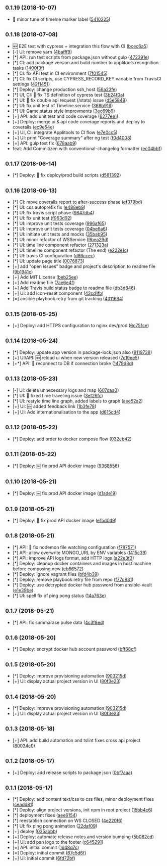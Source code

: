 <a name="0.1.19"></a>
## <small>0.1.19 (2018-10-07)</small>

* :pencil: minor tune of timelne marker label ([5410225](http://crgitep:7999/hac/pingpongpulse/commits/5410225))



<a name="0.1.18"></a>
## <small>0.1.18 (2018-07-08)</small>

* :new: E2E test with cypress + integration this flow with CI ([bcec6a5](http://crgitep:7999/hac/pingpongpulse/commits/bcec6a5))
* [-] UI: remove yarn ([4bafff9](http://crgitep:7999/hac/pingpongpulse/commits/4bafff9))
* [*] API: run test scripts from package.json without gulp ([472391e](http://crgitep:7999/hac/pingpongpulse/commits/472391e))
* [*] CI: add package version and build number to applitools recognition tasks ([1400f3f](http://crgitep:7999/hac/pingpongpulse/commits/1400f3f))
* [*] CI: fix API test in CI environment ([7f01545](http://crgitep:7999/hac/pingpongpulse/commits/7f01545))
* [*] CI: fix CI scripts, use CYPRESS_RECORD_KEY variable from TravisCI settings ([42f1451](http://crgitep:7999/hac/pingpongpulse/commits/42f1451))
* [*] Deploy: change production ssh_host ([56a23fe](http://crgitep:7999/hac/pingpongpulse/commits/56a23fe))
* [*] UI, CI: :bug: fix TS definition of cypress test ([3b24f0a](http://crgitep:7999/hac/pingpongpulse/commits/3b24f0a))
* [*] UI: :bug: fix double api request (/stats) issue ([d5e5849](http://crgitep:7999/hac/pingpongpulse/commits/d5e5849))
* [*] UI: fix unit test of Timeline.service ([368b916](http://crgitep:7999/hac/pingpongpulse/commits/368b916))
* [*] UI: Game status style improvments ([3ec69b9](http://crgitep:7999/hac/pingpongpulse/commits/3ec69b9))
* [+] API: add unit test and code coverage ([6277ee1](http://crgitep:7999/hac/pingpongpulse/commits/6277ee1))
* [+] Deploy: merge ui & api code coverage reports and deploy to coveralls ([ec9e54e](http://crgitep:7999/hac/pingpongpulse/commits/ec9e54e))
* [+] UI, CI: integrate Applitools to CI flow ([e7e0cc5](http://crgitep:7999/hac/pingpongpulse/commits/e7e0cc5))
* [+] UI: print "Coverage summary" after ng test ([f0d4008](http://crgitep:7999/hac/pingpongpulse/commits/f0d4008))
* [=] API: gulp test fix ([678aab9](http://crgitep:7999/hac/pingpongpulse/commits/678aab9))
* feat: Add Commitizen with conventional-changelog formatter ([ec04bb1](http://crgitep:7999/hac/pingpongpulse/commits/ec04bb1))



<a name="0.1.17"></a>
## <small>0.1.17 (2018-06-14)</small>

* [*] Deploy: :bug: fix deploy/prod build scripts ([d581392](http://crgitep:7999/hac/pingpongpulse/commits/d581392))



<a name="0.1.16"></a>
## <small>0.1.16 (2018-06-13)</small>

* [*] CI: move coveralls report to after-success phase ([ef379bd](http://crgitep:7999/hac/pingpongpulse/commits/ef379bd))
* [*] UI: css autoprefix fix ([e488eb9](http://crgitep:7999/hac/pingpongpulse/commits/e488eb9))
* [*] UI: fix travis script phase ([9847db4](http://crgitep:7999/hac/pingpongpulse/commits/9847db4))
* [*] UI: fix unit test ([f963d92](http://crgitep:7999/hac/pingpongpulse/commits/f963d92))
* [*] UI: improve unit tests coverage ([996af65](http://crgitep:7999/hac/pingpongpulse/commits/996af65))
* [*] UI: improve unit tests coverage ([04be6a6](http://crgitep:7999/hac/pingpongpulse/commits/04be6a6))
* [*] UI: initiate unit tests and mocks ([35bab95](http://crgitep:7999/hac/pingpongpulse/commits/35bab95))
* [*] UI: minor refactor of WSService ([9bea29d](http://crgitep:7999/hac/pingpongpulse/commits/9bea29d))
* [*] UI: time line component refactor ([271323a](http://crgitep:7999/hac/pingpongpulse/commits/271323a))
* [*] UI: timeline component refactor (The end) ([e222e1c](http://crgitep:7999/hac/pingpongpulse/commits/e222e1c))
* [*] UI: travis CI configuration ([d86ccec](http://crgitep:7999/hac/pingpongpulse/commits/d86ccec))
* [*] UI: update page title ([0076873](http://crgitep:7999/hac/pingpongpulse/commits/0076873))
* [+] add "open issues" badge and project's description to readme file ([9b1941c](http://crgitep:7999/hac/pingpongpulse/commits/9b1941c))
* [+] Add MIT License ([beb25ee](http://crgitep:7999/hac/pingpongpulse/commits/beb25ee))
* [+] Add readme file ([7ae6e4f](http://crgitep:7999/hac/pingpongpulse/commits/7ae6e4f))
* [+] Add Travis build status badge to readme file ([db3d846](http://crgitep:7999/hac/pingpongpulse/commits/db3d846))
* [+] UI: add icon-reset component ([42cd1fb](http://crgitep:7999/hac/pingpongpulse/commits/42cd1fb))
* [=] ansible playbook.retry from git tracking ([4311694](http://crgitep:7999/hac/pingpongpulse/commits/4311694))



<a name="0.1.15"></a>
## <small>0.1.15 (2018-05-25)</small>

* [+] Deploy: add HTTPS configuration to nginx dev/prod ([6c751ce](http://crgitep:7999/hac/pingpongpulse/commits/6c751ce))



<a name="0.1.14"></a>
## <small>0.1.14 (2018-05-24)</small>

* [*] Deploy: update app version in package-lock.json also ([9119738](http://crgitep:7999/hac/pingpongpulse/commits/9119738))
* [+] UI/API: :new: reload ui when new version released ([7c19ee5](http://crgitep:7999/hac/pingpongpulse/commits/7c19ee5))
* [+*] API: :repeat: reconnect to DB if connection broke ([1479d8d](http://crgitep:7999/hac/pingpongpulse/commits/1479d8d))



<a name="0.1.13"></a>
## <small>0.1.13 (2018-05-23)</small>

* [-] UI: delete unnecessary logs and map ([607daa0](http://crgitep:7999/hac/pingpongpulse/commits/607daa0))
* [*] UI: :bug: fixed time traveling issue ([3ef26fc](http://crgitep:7999/hac/pingpongpulse/commits/3ef26fc))
* [*] UI: restyle time line graph, added labels to graph ([aee52a2](http://crgitep:7999/hac/pingpongpulse/commits/aee52a2))
* [+] UI: :new: added feedback link ([1b3fe78](http://crgitep:7999/hac/pingpongpulse/commits/1b3fe78))
* [+] UI: Add internationalisation to the app ([d615cd4](http://crgitep:7999/hac/pingpongpulse/commits/d615cd4))



<a name="0.1.12"></a>
## <small>0.1.12 (2018-05-22)</small>

* [*] Deploy: add order to docker compose flow ([032eb42](http://crgitep:7999/hac/pingpongpulse/commits/032eb42))



<a name="0.1.11"></a>
## <small>0.1.11 (2018-05-22)</small>

* [*] Deploy: ￼ fix prod API docker image ([9368556](http://crgitep:7999/hac/pingpongpulse/commits/9368556))



<a name="0.1.10"></a>
## <small>0.1.10 (2018-05-21)</small>

* [*] Deploy: ￼ fix prod API docker image ([d1ade19](http://crgitep:7999/hac/pingpongpulse/commits/d1ade19))



<a name="0.1.9"></a>
## <small>0.1.9 (2018-05-21)</small>

* [*] Deploy: :bug: fix prod API docker image ([e1bd0d9](http://crgitep:7999/hac/pingpongpulse/commits/e1bd0d9))



<a name="0.1.8"></a>
## <small>0.1.8 (2018-05-21)</small>

* [*] API: :bug: fix nodemon file watching configuration ([f787571](http://crgitep:7999/hac/pingpongpulse/commits/f787571))
* [*] API: allow overwrite MONGO_URL by ENV variables ([f415c39](http://crgitep:7999/hac/pingpongpulse/commits/f415c39))
* [*] API: improve API logs format, add HTTP logs ([a22e3f3](http://crgitep:7999/hac/pingpongpulse/commits/a22e3f3))
* [*] Deploy: cleanup docker containers and images in host machine before composing new ([eb66572](http://crgitep:7999/hac/pingpongpulse/commits/eb66572))
* [*] Deploy: ignore vagrant files ([bfd4b39](http://crgitep:7999/hac/pingpongpulse/commits/bfd4b39))
* [*] Deploy: remove playbook.retry file from repo ([f77d931](http://crgitep:7999/hac/pingpongpulse/commits/f77d931))
* [*] Deploy: use decrypted docker hub password from ansible-vault ([e1e39be](http://crgitep:7999/hac/pingpongpulse/commits/e1e39be))
* [*] UI: spell fix of ping pong status ([14a763e](http://crgitep:7999/hac/pingpongpulse/commits/14a763e))



<a name="0.1.7"></a>
## <small>0.1.7 (2018-05-21)</small>

* [*] API: fix summarase pulse data ([4c3f8ed](http://crgitep:7999/hac/pingpongpulse/commits/4c3f8ed))



<a name="0.1.6"></a>
## <small>0.1.6 (2018-05-20)</small>

* [*] Deploy: encrypt docker hub account password ([bff68cf](http://crgitep:7999/hac/pingpongpulse/commits/bff68cf))



<a name="0.1.5"></a>
## <small>0.1.5 (2018-05-20)</small>

* [*] Deploy: improve provisioning automation ([903215d](http://crgitep:7999/hac/pingpongpulse/commits/903215d))
* [+] UI: display actual project version in UI ([80f3e23](http://crgitep:7999/hac/pingpongpulse/commits/80f3e23))



<a name="0.1.4"></a>
## <small>0.1.4 (2018-05-20)</small>

* [*] Deploy: improve provisioning automation ([903215d](http://crgitep:7999/hac/pingpongpulse/commits/903215d))
* [+] UI: display actual project version in UI ([80f3e23](http://crgitep:7999/hac/pingpongpulse/commits/80f3e23))



<a name="0.1.3"></a>
## <small>0.1.3 (2018-05-18)</small>

* [+] API: add build automation and tslint fixes cross api project ([80034c0](http://crgitep:7999/hac/pingpongpulse/commits/80034c0))



<a name="0.1.2"></a>
## <small>0.1.2 (2018-05-17)</small>

* [+] Deploy: add release scripts to package json ([0bf7aaa](http://crgitep:7999/hac/pingpongpulse/commits/0bf7aaa))



<a name="0.1.1"></a>
## <small>0.1.1 (2018-05-17)</small>

* [*] Deploy: add content text/css to css files, minor deployment fixes ([ceadd81](http://crgitep:7999/hac/pingpongpulse/commits/ceadd81))
* [*] Deploy: align project versions, init npm in root project ([15bb4c6](http://crgitep:7999/hac/pingpongpulse/commits/15bb4c6))
* [*] deployment fixes ([aee6154](http://crgitep:7999/hac/pingpongpulse/commits/aee6154))
* [*] reestablish connection on WS CLOSED ([4e220f6](http://crgitep:7999/hac/pingpongpulse/commits/4e220f6))
* [*] UI: fix ping pong animation ([22daf09](http://crgitep:7999/hac/pingpongpulse/commits/22daf09))
* [+] deploy ([035abbb](http://crgitep:7999/hac/pingpongpulse/commits/035abbb))
* [+] Deploy: automate release notes and version bumping ([5b082cd](http://crgitep:7999/hac/pingpongpulse/commits/5b082cd))
* [+] UI: add pan logo to the footer ([c645291](http://crgitep:7999/hac/pingpongpulse/commits/c645291))
* [=] API: initial commit ([1648d7c](http://crgitep:7999/hac/pingpongpulse/commits/1648d7c))
* [=] Deploy: initial commit ([67c5d6f](http://crgitep:7999/hac/pingpongpulse/commits/67c5d6f))
* [=] UI: initial commit ([6fd72bf](http://crgitep:7999/hac/pingpongpulse/commits/6fd72bf))



